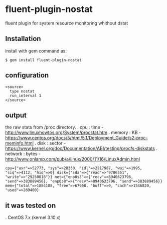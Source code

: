 # fluent-plugin-nostat
fluent plugin for system resource monitoring whithout dstat

## Installation
install with gem command as:

```
$ gem install fluent-plugin-nostat
```

## configuration

```
<source>
  type nostat
  run_interval 1
</source>
```

## output
the raw stats from /proc directory.
. cpu : time - http://www.linuxhowtos.org/System/procstat.htm
. memory : KB - https://www.centos.org/docs/5/html/5.1/Deployment_Guide/s2-proc-meminfo.html
. disk : sector - https://www.kernel.org/doc/Documentation/ABI/testing/procfs-diskstats
. network : bytes - http://www.onlamp.com/pub/a/linux/2000/11/16/LinuxAdmin.html

```
cpu={"usr"=>52773, "sys"=>28330, "idl"=>2217987, "wai"=>1995, "siq"=>4112, "hiq"=>0} disk={"sda"=>{"read"=>"9786551", "write"=>"29250018"}} net={"enp0s3"=>{"recv"=>8940623796, "send"=>383889456}, "enp0s8"=>{"recv"=>8940623796, "send"=>383889456}} mem={"total"=>1884188, "free"=>67968, "buff"=>0, "cach"=>1546820, "used"=>269400}
```

## it was tested on
. CentOS 7.x (kernel 3.10.x)
